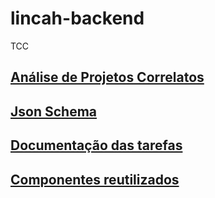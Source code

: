 # lincah-backend
TCC

## [Análise de Projetos Correlatos](TabelaComparativa.png)

## [Json Schema](JsonSchema)

## [Documentação das tarefas](https://trello.com/b/mVidSGPW/tcc)

## [Componentes reutilizados](https://marmelab.com/react-admin-demo/#/)
